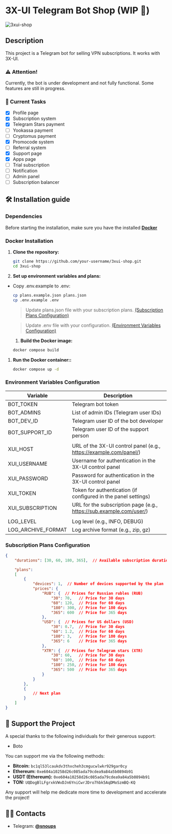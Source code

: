 # 3X-UI Telegram Bot Shop (WIP 🚧)
![3xui-shop](https://github.com/user-attachments/assets/d037594e-75d1-4394-a983-01e950dde278)

## Description

This project is a Telegram bot for selling VPN subscriptions. It works with 3X-UI.

### ⚠️ Attention!
Currently, the bot is under development and not fully functional. Some features are still in progress.

### 🚧 Current Tasks
- [x] Profile page
- [x] Subscription system
- [x] Telegram Stars payment
- [ ] Yookassa payment
- [ ] Cryptomus payment
- [x] Promocode system
- [ ] Referral system
- [x] Support page
- [x] Apps page
- [ ] Trial subscription
- [ ] Notification
- [ ] Admin panel
- [ ] Subscription balancer

## 🛠️ Installation guide

### Dependencies

Before starting the installation, make sure you have the installed [**Docker**](https://www.docker.com/)

### Docker Installation

1. **Clone the repository:**
   ```bash
   git clone https://github.com/your-username/3xui-shop.git
   cd 3xui-shop
   ```

2. **Set up environment variables and plans:**
- Copy .env.example to .env:
    ```bash
    cp plans.example.json plans.json
    cp .env.example .env
    ```
    > Update plans.json file with your subscription plans. [(Subscription Plans Configuration)](#subscription-plans-configuration) 

    > Update .env file with your configuration. [(Environment Variables Configuration)](#environment-variables-configuration)

    1. **Build the Docker image:**
    ```bash
    docker compose build
    ```

1. **Run the Docker container::**
    ```bash
    docker compose up -d
    ```

### Environment Variables Configuration

| Variable | Description |
|-|-|
| BOT_TOKEN | Telegram bot token |
| BOT_ADMINS | List of admin IDs (Telegram user IDs)
| BOT_DEV_ID | Telegram user ID of the bot developer |
| BOT_SUPPORT_ID | Telegram user ID of the support person |
| | |
| XUI_HOST | URL of the 3X-UI control panel (e.g., https://example.com/panel/) |
| XUI_USERNAME | Username for authentication in the 3X-UI control panel |
| XUI_PASSWORD | Password for authentication in the 3X-UI control panel |
| XUI_TOKEN | Token for authentication (if configured in the panel settings) |
| XUI_SUBSCRIPTION | URL for the subscription page (e.g., https://sub.example.com/user/) |
| | |
| LOG_LEVEL | Log level (e.g., INFO, DEBUG) |
| LOG_ARCHIVE_FORMAT | Log archive format (e.g., zip, gz) |

### Subscription Plans Configuration

```json
{
    "durations": [30, 60, 180, 365],  // Available subscription durations in days

    "plans": 
    [
        {
            "devices": 1,  // Number of devices supported by the plan
            "prices": {
                "RUB": {  // Prices for Russian rubles (RUB)
                    "30": 70,   // Price for 30 days
                    "60": 120,  // Price for 60 days
                    "180": 300, // Price for 180 days
                    "365": 600  // Price for 365 days
                },
                "USD": {  // Prices for US dollars (USD)
                    "30": 0.7,  // Price for 30 days
                    "60": 1.2,  // Price for 60 days
                    "180": 3,   // Price for 180 days
                    "365": 6    // Price for 365 days
                },
                "XTR": {  // Prices for Telegram stars (XTR)
                    "30": 60,   // Price for 30 days
                    "60": 100,  // Price for 60 days
                    "180": 250, // Price for 180 days
                    "365": 500  // Price for 365 days
                }
            }
        },
        {
            // Next plan
        }
    ]
}
```

## 💸 Support the Project

A special thanks to the following individuals for their generous support:

- Boto

You can support me via the following methods:

- **Bitcoin:** `bc1ql53lcaukdv3thxcheh3cmgucwlwkr929gar0cy`
- **Ethereum:** `0xe604a10258d26c085ada79cdea9a84a5b0894b91`
- **USDT (Ethereum):** `0xe604a10258d26c085ada79cdea9a84a5b0894b91`
- **TON:** `UQDogBlLFgrxkVWvDJn6YniCwrJDro7hbk5AqDMoSzmBQ-KQ`

Any support will help me dedicate more time to development and accelerate the project!

## 👨‍💻 Contacts

- Telegram: [**@snoups**](https://t.me/snoups)